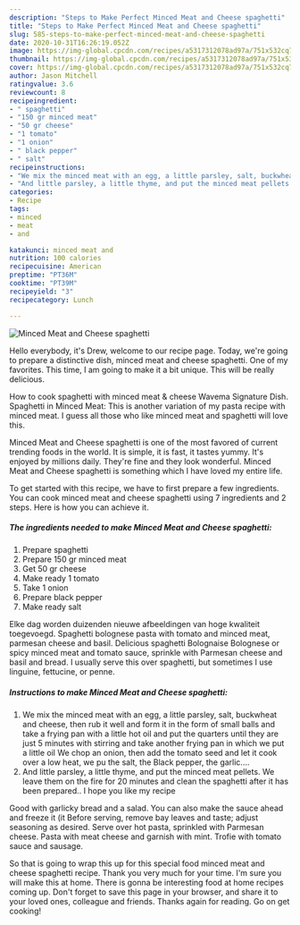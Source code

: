 ```yaml
---
description: "Steps to Make Perfect Minced Meat and Cheese spaghetti"
title: "Steps to Make Perfect Minced Meat and Cheese spaghetti"
slug: 585-steps-to-make-perfect-minced-meat-and-cheese-spaghetti
date: 2020-10-31T16:26:19.052Z
image: https://img-global.cpcdn.com/recipes/a5317312078ad97a/751x532cq70/minced-meat-and-cheese-spaghetti-recipe-main-photo.jpg
thumbnail: https://img-global.cpcdn.com/recipes/a5317312078ad97a/751x532cq70/minced-meat-and-cheese-spaghetti-recipe-main-photo.jpg
cover: https://img-global.cpcdn.com/recipes/a5317312078ad97a/751x532cq70/minced-meat-and-cheese-spaghetti-recipe-main-photo.jpg
author: Jason Mitchell
ratingvalue: 3.6
reviewcount: 8
recipeingredient:
- " spaghetti"
- "150 gr minced meat"
- "50 gr cheese"
- "1 tomato"
- "1 onion"
- " black pepper"
- " salt"
recipeinstructions:
- "We mix the minced meat with an egg, a little parsley, salt, buckwheat and cheese, then rub it well and form it in the form of small balls and take a frying pan with a little hot oil and put the quarters until they are just 5 minutes with stirring and take another frying pan in which we put a little oil We chop an onion, then add the tomato seed and let it cook over a low heat, we pu the salt, the Black pepper, the garlic...."
- "And little parsley, a little thyme, and put the minced meat pellets. We leave them on the fire for 20 minutes and clean the spaghetti after it has been prepared.. I hope you like my recipe"
categories:
- Recipe
tags:
- minced
- meat
- and

katakunci: minced meat and 
nutrition: 100 calories
recipecuisine: American
preptime: "PT36M"
cooktime: "PT39M"
recipeyield: "3"
recipecategory: Lunch

---
```



![Minced Meat and Cheese spaghetti](https://img-global.cpcdn.com/recipes/a5317312078ad97a/751x532cq70/minced-meat-and-cheese-spaghetti-recipe-main-photo.jpg)

Hello everybody, it's Drew, welcome to our recipe page. Today, we're going to prepare a distinctive dish, minced meat and cheese spaghetti. One of my favorites. This time, I am going to make it a bit unique. This will be really delicious.

How to cook spaghetti with minced meat &amp; cheese Wavema Signature Dish. Spaghetti in Minced Meat: This is another variation of my pasta recipe with minced meat. I guess all those who like minced meat and spaghetti will love this.

Minced Meat and Cheese spaghetti is one of the most favored of current trending foods in the world. It is simple, it is fast, it tastes yummy. It's enjoyed by millions daily. They're fine and they look wonderful. Minced Meat and Cheese spaghetti is something which I have loved my entire life.


To get started with this recipe, we have to first prepare a few ingredients. You can cook minced meat and cheese spaghetti using 7 ingredients and 2 steps. Here is how you can achieve it.

<!--inarticleads1-->

##### The ingredients needed to make Minced Meat and Cheese spaghetti:

1. Prepare  spaghetti
1. Prepare 150 gr minced meat
1. Get 50 gr cheese
1. Make ready 1 tomato
1. Take 1 onion
1. Prepare  black pepper
1. Make ready  salt


Elke dag worden duizenden nieuwe afbeeldingen van hoge kwaliteit toegevoegd. Spaghetti bolognese pasta with tomato and minced meat, parmesan cheese and basil. Delicious spaghetti Bolognaise Bolognese or spicy minced meat and tomato sauce, sprinkle with Parmesan cheese and basil and bread. I usually serve this over spaghetti, but sometimes I use linguine, fettucine, or penne. 

<!--inarticleads2-->

##### Instructions to make Minced Meat and Cheese spaghetti:

1. We mix the minced meat with an egg, a little parsley, salt, buckwheat and cheese, then rub it well and form it in the form of small balls and take a frying pan with a little hot oil and put the quarters until they are just 5 minutes with stirring and take another frying pan in which we put a little oil We chop an onion, then add the tomato seed and let it cook over a low heat, we pu the salt, the Black pepper, the garlic....
1. And little parsley, a little thyme, and put the minced meat pellets. We leave them on the fire for 20 minutes and clean the spaghetti after it has been prepared.. I hope you like my recipe


Good with garlicky bread and a salad. You can also make the sauce ahead and freeze it (it Before serving, remove bay leaves and taste; adjust seasoning as desired. Serve over hot pasta, sprinkled with Parmesan cheese. Pasta with meat cheese and garnish with mint. Trofie with tomato sauce and sausage. 

So that is going to wrap this up for this special food minced meat and cheese spaghetti recipe. Thank you very much for your time. I'm sure you will make this at home. There is gonna be interesting food at home recipes coming up. Don't forget to save this page in your browser, and share it to your loved ones, colleague and friends. Thanks again for reading. Go on get cooking!
